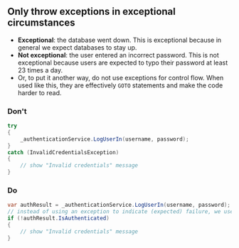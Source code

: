 ## Only throw exceptions in exceptional circumstances

- **Exceptional**: the database went down. This is exceptional because in general we expect databases to stay up.
- **Not exceptional**: the user entered an incorrect password. This is not exceptional because users are expected to typo their password at least 23 times a day.
- Or, to put it another way, do not use exceptions for control flow. When used like this, they are effectively `GOTO` statements and make the code harder to read.
  
### Don't

```c#
try
{
    _authenticationService.LogUserIn(username, password);
}
catch (InvalidCredentialsException)
{
    // show "Invalid credentials" message
}
```

### Do

```c#
var authResult = _authenticationService.LogUserIn(username, password);
// instead of using an exception to indicate (expected) failure, we use a control statement
if (!authResult.IsAuthenticated) 
{
    // show "Invalid credentials" message
}
```